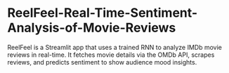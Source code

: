 # ReelFeel-Real-Time-Sentiment-Analysis-of-Movie-Reviews
ReelFeel is a Streamlit app that uses a trained RNN to analyze IMDb movie reviews in real-time. It fetches movie details via the OMDb API, scrapes reviews, and predicts sentiment to show audience mood insights.
